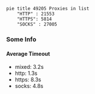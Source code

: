 
```mermaid
pie title 49205 Proxies in list
    "HTTP" : 21553
    "HTTPS": 5814
    "SOCKS" : 27005
```

### Some Info
#### Average Timeout

- mixed: 3.2s
- http: 1.3s
- https: 8.3s
- socks: 4.8s
